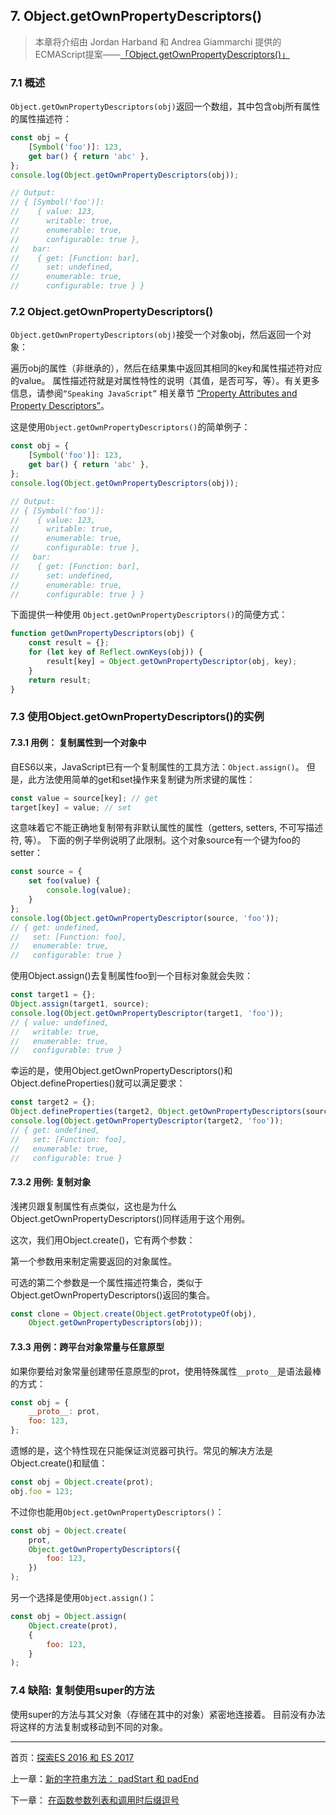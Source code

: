 ## 7. Object.getOwnPropertyDescriptors()

>本章将介绍由 Jordan Harband 和 Andrea Giammarchi 提供的ECMAScript提案——[「Object.getOwnPropertyDescriptors()」](https://tc39.github.io/proposal-object-getownpropertydescriptors/)

### 7.1 概述

`Object.getOwnPropertyDescriptors(obj)`返回一个数组，其中包含obj所有属性的属性描述符：

```js
const obj = {
    [Symbol('foo')]: 123,
    get bar() { return 'abc' },
};
console.log(Object.getOwnPropertyDescriptors(obj));

// Output:
// { [Symbol('foo')]:
//    { value: 123,
//      writable: true,
//      enumerable: true,
//      configurable: true },
//   bar:
//    { get: [Function: bar],
//      set: undefined,
//      enumerable: true,
//      configurable: true } }
```

### 7.2 Object.getOwnPropertyDescriptors()

` Object.getOwnPropertyDescriptors(obj) `接受一个对象obj，然后返回一个对象：

遍历obj的属性（非继承的），然后在结果集中返回其相同的key和属性描述符对应的value。
属性描述符就是对属性特性的说明（其值，是否可写，等）。有关更多信息，请参阅`“Speaking JavaScript”` 相关章节 [“Property Attributes and Property Descriptors”](http://speakingjs.com/es5/ch17.html#property_attributes)。

这是使用`Object.getOwnPropertyDescriptors()`的简单例子：

```js
const obj = {
    [Symbol('foo')]: 123,
    get bar() { return 'abc' },
};
console.log(Object.getOwnPropertyDescriptors(obj));

// Output:
// { [Symbol('foo')]:
//    { value: 123,
//      writable: true,
//      enumerable: true,
//      configurable: true },
//   bar:
//    { get: [Function: bar],
//      set: undefined,
//      enumerable: true,
//      configurable: true } }
```

下面提供一种使用 `Object.getOwnPropertyDescriptors()`的简便方式：

```js
function getOwnPropertyDescriptors(obj) {
    const result = {};
    for (let key of Reflect.ownKeys(obj)) {
        result[key] = Object.getOwnPropertyDescriptor(obj, key);
    }
    return result;
}
```

### 7.3 使用Object.getOwnPropertyDescriptors()的实例

#### 7.3.1 用例： 复制属性到一个对象中

自ES6以来，JavaScript已有一个复制属性的工具方法：`Object.assign()`。 但是，此方法使用简单的get和set操作来复制键为所求键的属性：

```js
const value = source[key]; // get
target[key] = value; // set
```

这意味着它不能正确地复制带有非默认属性的属性（getters, setters, 不可写描述符, 等）。
下面的例子举例说明了此限制。这个对象source有一个键为foo的setter：

```js
const source = {
    set foo(value) {
        console.log(value);
    }
};
console.log(Object.getOwnPropertyDescriptor(source, 'foo'));
// { get: undefined,
//   set: [Function: foo],
//   enumerable: true,
//   configurable: true }
```

使用Object.assign()去复制属性foo到一个目标对象就会失败：

```js
const target1 = {};
Object.assign(target1, source);
console.log(Object.getOwnPropertyDescriptor(target1, 'foo'));
// { value: undefined,
//   writable: true,
//   enumerable: true,
//   configurable: true }
```

幸运的是，使用Object.getOwnPropertyDescriptors()和Object.defineProperties()就可以满足要求：

```js
const target2 = {};
Object.defineProperties(target2, Object.getOwnPropertyDescriptors(source));
console.log(Object.getOwnPropertyDescriptor(target2, 'foo'));
// { get: undefined,
//   set: [Function: foo],
//   enumerable: true,
//   configurable: true }
```

#### 7.3.2 用例: 复制对象

浅拷贝跟复制属性有点类似，这也是为什么Object.getOwnPropertyDescriptors()同样适用于这个用例。

这次，我们用Object.create()，它有两个参数：

第一个参数用来制定需要返回的对象属性。

可选的第二个参数是一个属性描述符集合，类似于Object.getOwnPropertyDescriptors()返回的集合。

```js
const clone = Object.create(Object.getPrototypeOf(obj),
    Object.getOwnPropertyDescriptors(obj));
```

#### 7.3.3 用例：跨平台对象常量与任意原型

如果你要给对象常量创建带任意原型的prot，使用特殊属性`__proto__`是语法最棒的方式：

```js
const obj = {
    __proto__: prot,
    foo: 123,
};
```

遗憾的是，这个特性现在只能保证浏览器可执行。常见的解决方法是Object.create()和赋值：

```js
const obj = Object.create(prot);
obj.foo = 123;
```

不过你也能用`Object.getOwnPropertyDescriptors()`：

```js
const obj = Object.create(
    prot,
    Object.getOwnPropertyDescriptors({
        foo: 123,
    })
);
```

另一个选择是使用`Object.assign()`：

```js
const obj = Object.assign(
    Object.create(prot),
    {
        foo: 123,
    }
);
```

### 7.4 缺陷: 复制使用super的方法

使用super的方法与其父对象（存储在其中的对象）紧密地连接着。 目前没有办法将这样的方法复制或移动到不同的对象。

---

首页：[探索ES 2016 和 ES 2017](https://ecmascript-china.github.io/Exploring-ES2016-and-ES2017)

上一章：[新的字符串方法： padStart 和 padEnd](https://ecmascript-china.github.io/Exploring-ES2016-and-ES2017/6.新的字符串方法：padStart和padEnd)

下一章： [在函数参数列表和调用时后缀逗号](https://ecmascript-china.github.io/Exploring-ES2016-and-ES2017/8.%E5%9C%A8%E5%87%BD%E6%95%B0%E5%8F%82%E6%95%B0%E5%88%97%E8%A1%A8%E5%92%8C%E8%B0%83%E7%94%A8%E6%97%B6%E5%90%8E%E7%BC%80%E9%80%97%E5%8F%B7)